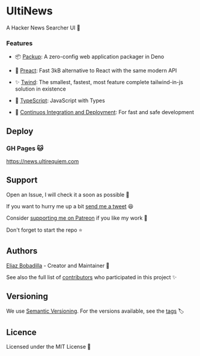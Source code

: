 # UltiNews

A Hacker News Searcher UI 💄

### Features

- 📦 [Packup](https://github.com/kt3k/packup): A zero-config web application
  packager in Deno

- 💨 [Preact](https://preactjs.com): Fast 3kB alternative to React with the same
  modern API

- ✨ [Twind](https://twind.dev): The smallest, fastest, most feature complete
  tailwind-in-js solution in existence

- 💪 [TypeScript](https://typescriptlang.org): JavaScript with Types

- 🤖
  [Continuos Integration and Deployment](https://github.com/UltiRequiem/ultinewg/actions):
  For fast and safe development

## Deploy

### GH Pages 🐱

https://news.ultirequiem.com

## Support

Open an Issue, I will check it a soon as possible 👀

If you want to hurry me up a bit
[send me a tweet](https://twitter.com/UltiRequiem) 😆

Consider [supporting me on Patreon](https://patreon.com/UltiRequiem) if you like
my work 🙏

Don't forget to start the repo ⭐

## Authors

[Eliaz Bobadilla](https://ultirequiem.com) - Creator and Maintainer 💪

See also the full list of
[contributors](https://github.com/UltiRequiem/ultinews/contributors) who
participated in this project ✨

## Versioning

We use [Semantic Versioning](http://semver.org). For the versions available, see
the [tags](https://github.com/UltiRequiem/ultinews/tags) 🏷️

## Licence

Licensed under the MIT License 📄

